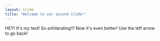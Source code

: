 ```yaml
---
layout: slide
title: "Welcome to our second slide!"
---
```

HEY!  It's my text!  So exhilarating!!!  Now it's even better!
Use the left arrow to go back!
